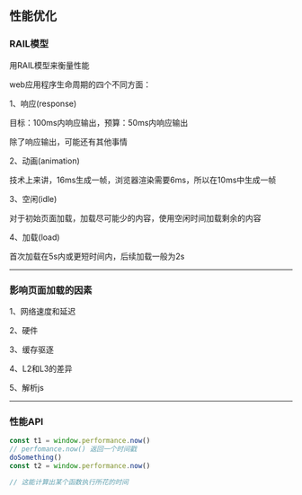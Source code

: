 ## 性能优化

### RAIL模型

用RAIL模型来衡量性能

web应用程序生命周期的四个不同方面：

1、响应(response)

目标：100ms内响应输出，预算：50ms内响应输出

除了响应输出，可能还有其他事情

2、动画(animation)

技术上来讲，16ms生成一帧，浏览器渲染需要6ms，所以在10ms中生成一帧

3、空闲(idle)

对于初始页面加载，加载尽可能少的内容，使用空闲时间加载剩余的内容

4、加载(load)

首次加载在5s内或更短时间内，后续加载一般为2s

---

### 影响页面加载的因素

1、网络速度和延迟

2、硬件

3、缓存驱逐

4、L2和L3的差异

5、解析js

---

### 性能API

```js
const t1 = window.performance.now()
// perfomance.now() 返回一个时间戳
doSomething()
const t2 = window.performance.now()

// 这能计算出某个函数执行所花的时间
```


